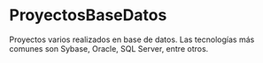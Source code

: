 ProyectosBaseDatos
==================

Proyectos varios realizados en base de datos.
Las tecnologías más comunes son Sybase, Oracle, SQL Server, entre otros.
